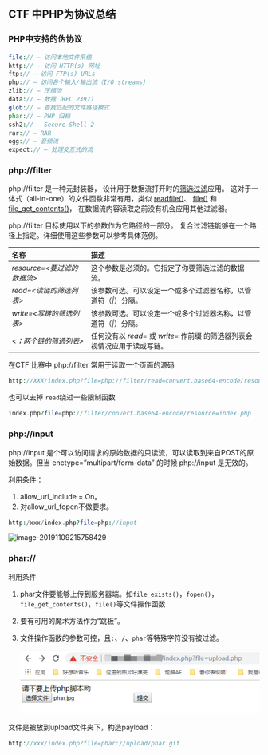 ## CTF 中PHP为协议总结

### PHP中支持的伪协议

```php
file:// — 访问本地文件系统
http:// — 访问 HTTP(s) 网址
ftp:// — 访问 FTP(s) URLs
php:// — 访问各个输入/输出流（I/O streams）
zlib:// — 压缩流
data:// — 数据（RFC 2397）
glob:// — 查找匹配的文件路径模式
phar:// — PHP 归档
ssh2:// — Secure Shell 2
rar:// — RAR
ogg:// — 音频流
expect:// — 处理交互式的流
```



### php://filter

php://filter 是一种元封装器， 设计用于数据流打开时的[筛选过滤](https://www.php.net/manual/zh/filters.php)应用。 这对于一体式（all-in-one）的文件函数非常有用，类似 [readfile()](https://www.php.net/manual/zh/function.readfile.php)、 [file()](https://www.php.net/manual/zh/function.file.php) 和 [file_get_contents()](https://www.php.net/manual/zh/function.file-get-contents.php)， 在数据流内容读取之前没有机会应用其他过滤器。

php://filter 目标使用以下的参数作为它路径的一部分。 复合过滤链能够在一个路径上指定。详细使用这些参数可以参考具体范例。

| 名称                        | 描述                                                         |
| :-------------------------- | :----------------------------------------------------------- |
| *resource=<要过滤的数据流>* | 这个参数是必须的。它指定了你要筛选过滤的数据流。             |
| *read=<读链的筛选列表>*     | 该参数可选。可以设定一个或多个过滤器名称，以管道符（*\|*）分隔。 |
| *write=<写链的筛选列表>*    | 该参数可选。可以设定一个或多个过滤器名称，以管道符（*\|*）分隔。 |
| *<；两个链的筛选列表>*      | 任何没有以 *read=* 或 *write=* 作前缀 的筛选器列表会视情况应用于读或写链。 |

在CTF 比赛中 php://filter 常用于读取一个页面的源码

``` php
http://XXX/index.php?file=php://filter/read=convert.base64-encode/resource=index.php
```

也可以去掉 `read`绕过一些限制函数

``` php
index.php?file=php://filter/convert.base64-encode/resource=index.php
```

### php://input

 php://input 是个可以访问请求的原始数据的只读流，可以读取到来自POST的原始数据。但当 enctype=”multipart/form-data” 的时候 php://input 是无效的。 

利用条件：

1. allow_url_include = On。
2. 对allow_url_fopen不做要求。

```php
http:/xxx/index.php?file=php://input
```

![image-20191109215758429](PHPfilter.assets/image-20191109215758429.png)

   ### phar://

利用条件

1. phar文件要能够上传到服务器端。如`file_exists()`，`fopen()`，`file_get_contents()`，`file()`等文件操作函数

2. 要有可用的魔术方法作为“跳板”。

3. 文件操作函数的参数可控，且`:`、`/`、`phar`等特殊字符没有被过滤。

   ![image-20191109224717795](PHP%E4%BC%AA%E5%8D%8F%E8%AE%AE.assets/image-20191109224717795.png)

文件是被放到upload文件夹下，构造payload：

``` php
http://xxx/index.php?file=phar://upload/phar.gif
```

